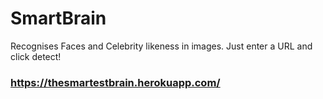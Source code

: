 # SmartBrain

Recognises Faces and Celebrity likeness in images. Just enter a URL and click detect!

### https://thesmartestbrain.herokuapp.com/
